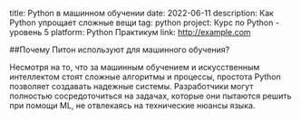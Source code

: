 ﻿title: Python в машинном обучении
date: 2022-06-11
description: Как Python упрощает сложные вещи
tag: python
project: Курс по Python - уровень 5
platform: Python Практикум
link: http://example.com

##Почему Питон используют для машинного обучения?

Несмотря на то, что за машинным обучением и искусственным интеллектом стоят сложные алгоритмы и процессы, простота Python позволяет создавать надежные системы. Разработчики могут полностью сосредоточиться на задачах, которые они пытаются решить при помощи ML, не отвлекаясь на технические нюансы языка.